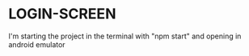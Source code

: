 # LOGIN-SCREEN

I'm starting the project in the terminal with "npm start" and opening in android emulator
